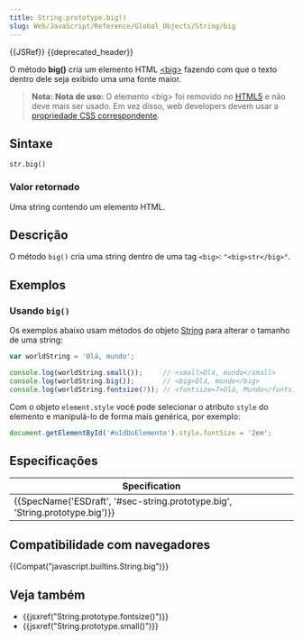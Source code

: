 ```yaml
---
title: String.prototype.big()
slug: Web/JavaScript/Reference/Global_Objects/String/big
---
```

{{JSRef}} {{deprecated_header}}

O método **big()** cria um elemento HTML [\<big>](/pt-BR/docs/Web/HTML/Element/big) fazendo com que o texto dentro dele seja exibido uma uma fonte maior.

> **Nota:** **Nota de uso:** O elemento \<big> foi removido no [HTML5](/pt-BR/docs/Web/Guide/HTML/HTML5) e não deve mais ser usado. Em vez disso, web developers devem usar a [propriedade CSS correspondente](/pt-BR/docs/Web/CSS/font-size).

## Sintaxe

```
str.big()
```

### Valor retornado

Uma string contendo um elemento HTML.

## Descrição

O método `big()` cria uma string dentro de uma tag `<big>`:
`"<big>str</big>"`.

## Exemplos

### Usando `big()`

Os exemplos abaixo usam métodos do objeto [String](/pt-BR/docs/Web/JavaScript/Reference/Global_Objects/String#M%C3%A9todos_gen%C3%A9ricos_de_Strings) para alterar o tamanho de uma string:

```js
var worldString = 'Olá, mundo';

console.log(worldString.small());     // <small>Olá, mundo</small>
console.log(worldString.big());       // <big>Olá, mundo</big>
console.log(worldString.fontsize(7)); // <fontsize=7>Olá, Mundo</fontsize>
```

Com o objeto `element.style` você pode selecionar o atributo `style` do elemento e manipulá-lo de forma mais genérica, por exemplo:

```js
document.getElementById('#oIdDoElemento').style.fontSize = '2em';
```

## Especificações

| Specification                                                                                        |
| ---------------------------------------------------------------------------------------------------- |
| {{SpecName('ESDraft', '#sec-string.prototype.big', 'String.prototype.big')}} |

## Compatibilidade com navegadores

{{Compat("javascript.builtins.String.big")}}

## Veja também

- {{jsxref("String.prototype.fontsize()")}}
- {{jsxref("String.prototype.small()")}}
